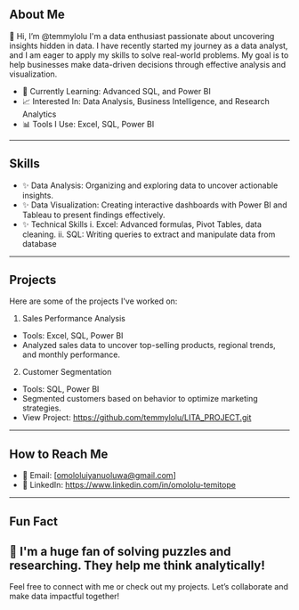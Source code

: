 ## About Me
👋 Hi, I’m @temmylolu
I'm a data enthusiast passionate about uncovering insights hidden in data. I have recently started my journey as a data analyst, and I am eager to apply my skills to solve real-world problems. My goal is to help businesses make data-driven decisions through effective analysis and visualization.

- 🌱 Currently Learning: Advanced SQL, and Power BI
- 📈 Interested In: Data Analysis, Business Intelligence, and Research Analytics
- 📊 Tools I Use: Excel, SQL, Power BI
---
## Skills
   - ✨ Data Analysis: Organizing and exploring data to uncover actionable insights.
   - ✨ Data Visualization: Creating interactive dashboards with Power BI and Tableau to present findings effectively.
   - ✨ Technical Skills
        i. Excel: Advanced formulas, Pivot Tables, data cleaning.
        ii. SQL: Writing queries to extract and manipulate data from database
---
## Projects
Here are some of the projects I've worked on:
1. Sales Performance Analysis
  - Tools: Excel, SQL, Power BI
  - Analyzed sales data to uncover top-selling products, regional trends, and monthly performance.
2. Customer Segmentation
  - Tools: SQL, Power BI
  - Segmented customers based on behavior to optimize marketing strategies.
  - View Project: https://github.com/temmylolu/LITA_PROJECT.git
---
## How to Reach Me
- 📧 Email: [omololuiyanuoluwa@gmail.com]
- 💼 LinkedIn: https://www.linkedin.com/in/omololu-temitope
---
## Fun Fact
🎲 I'm a huge fan of solving puzzles and researching. They help me think analytically!
 ---
 Feel free to connect with me or check out my projects. Let’s collaborate and make data impactful together!



<!---
temmylolu/temmylolu is a ✨ special ✨ repository because its `README.md` (this file) appears on your GitHub profile.
You can click the Preview link to take a look at your changes.
--->
